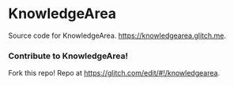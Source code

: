 # KnowledgeArea
Source code for KnowledgeArea. https://knowledgearea.glitch.me. 

### Contribute to KnowledgeArea!

Fork this repo! Repo at https://glitch.com/edit/#!/knowledgearea.
